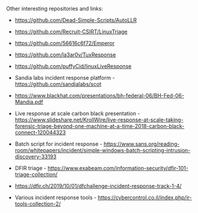 Other interesting repositories and links:
* https://github.com/Dead-Simple-Scripts/AutoLLR
* https://github.com/Recruit-CSIRT/LinuxTriage
* https://github.com/56616c6f72/Emperor
* https://github.com/la3ar0v/TuxResponse
* https://github.com/puffyCid/linuxLiveResponse

* Sandia labs incident response platform - https://github.com/sandialabs/scot
* https://www.blackhat.com/presentations/bh-federal-06/BH-Fed-06-Mandia.pdf
* Live response at scale carbon black presentation - https://www.slideshare.net/KrollWire/live-response-at-scale-taking-forensic-triage-beyond-one-machine-at-a-time-2018-carbon-black-connect-120044323
* Batch script for incident response - https://www.sans.org/reading-room/whitepapers/incident/simple-windows-batch-scripting-intrusion-discovery-33193
* DFIR triage - https://www.exabeam.com/information-security/dfir-101-triage-collection/
* https://dfir.ch/2019/10/01/dfchallenge-incident-response-track-1-4/
* Various incident response tools - https://cybercontrol.co.il/index.php/ir-tools-collection-2/
